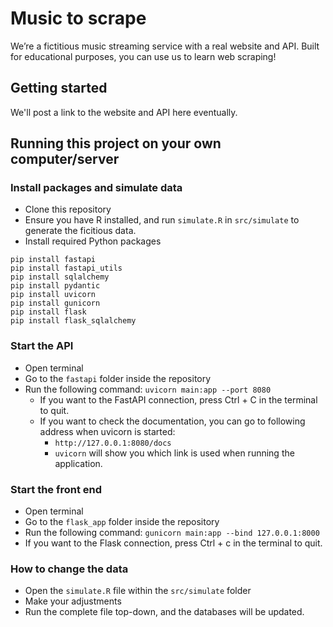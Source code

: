 # Music to scrape

We’re a fictitious music streaming service with a real website and API. Built for educational purposes, you can use us to learn web scraping! 

## Getting started

We'll post a link to the website and API here eventually.

## Running this project on your own computer/server

### Install packages and simulate data

- Clone this repository
- Ensure you have R installed, and run `simulate.R` in `src/simulate` to generate the ficitious data.
- Install required Python packages

```
pip install fastapi
pip install fastapi_utils
pip install sqlalchemy
pip install pydantic
pip install uvicorn
pip install gunicorn
pip install flask
pip install flask_sqlalchemy
```

### Start the API
- Open terminal
- Go to the `fastapi` folder inside the repository
- Run the following command: `uvicorn main:app --port 8080`
  - If you want to the FastAPI connection, press Ctrl + C in the terminal to quit.
  - If you want to check the documentation, you can go to following address when uvicorn is started:
    - `http://127.0.0.1:8080/docs`
    - `uvicorn` will show you which link is used when running the application.

### Start the front end 
- Open terminal
- Go to the `flask_app` folder inside the repository
- Run the following command: `gunicorn main:app --bind 127.0.0.1:8000`
- If you want to the Flask connection, press Ctrl + c in the terminal to quit.

### How to change the data
- Open the `simulate.R` file within the `src/simulate` folder
- Make your adjustments
- Run the complete file top-down, and the databases will be updated.


